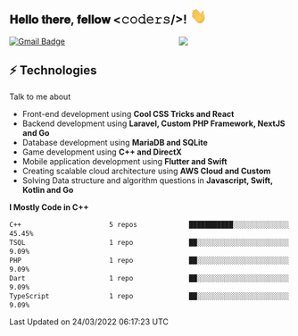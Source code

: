 <h2> 𝐇𝐞𝐥𝐥𝐨 𝐭𝐡𝐞𝐫𝐞, 𝐟𝐞𝐥𝐥𝐨𝐰 <𝚌𝚘𝚍𝚎𝚛𝚜/>! <img src="https://raw.githubusercontent.com/ABSphreak/ABSphreak/master/gifs/Hi.gif" width="30px"></h2>

<img align='right' src='https://user-images.githubusercontent.com/5713670/87202985-820dcb80-c2b6-11ea-9f56-7ec461c497c3.gif' width='200"'>

[![Gmail Badge](https://img.shields.io/badge/-osein.wtr@gmail.com-c14438?style=flat-square&logo=Gmail&logoColor=white&link=mailto:osein.wtr@gmail.com)](mailto:osein.wtr@gmail.com)


## ⚡ Technologies
Talk to me about
- Front-end development using **Cool CSS Tricks and React**
- Backend development using **Laravel, Custom PHP Framework, NextJS and Go**
- Database development using **MariaDB and SQLite**
- Game development using **C++ and DirectX**
- Mobile application development using **Flutter and Swift**
- Creating scalable cloud architecture using **AWS Cloud and Custom**
- Solving Data structure and algorithm questions in **Javascript, Swift, Kotlin and Go**

<!--## Hello World!! 🤔
- 💬 Ask me about anything an everything.
- 📫 Read my blogs: [Harsh Blog](https://harshblog.xyz)
- 🎯 Portfolio site: [Portfolio](https://harshkumarkhatri.github.io/Portfolio-Site/index.html)
- 🔔 Subscribe:- [Harsh Kumar Khatri](https://www.youtube.com/channel/UCKNtMU9M559bmXxKoT6YeJw)
- ⚡ Fun fact: Internet users blink less than usual.-->

<!--START_SECTION:waka-->
**I Mostly Code in C++** 

```text
C++                      5 repos             ███████████░░░░░░░░░░░░░░   45.45% 
TSQL                     1 repo              ██░░░░░░░░░░░░░░░░░░░░░░░   9.09% 
PHP                      1 repo              ██░░░░░░░░░░░░░░░░░░░░░░░   9.09% 
Dart                     1 repo              ██░░░░░░░░░░░░░░░░░░░░░░░   9.09% 
TypeScript               1 repo              ██░░░░░░░░░░░░░░░░░░░░░░░   9.09%

```



 Last Updated on 24/03/2022 06:17:23 UTC
<!--END_SECTION:waka-->
